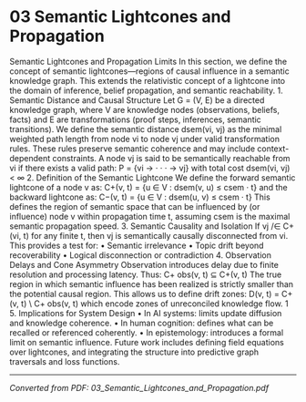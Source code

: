 # 03 Semantic Lightcones and Propagation

Semantic Lightcones and Propagation Limits In this section, we define the concept of semantic lightcones—regions of causal influence in a semantic knowledge graph. This extends the relativistic concept of a lightcone into the domain of inference, belief propagation, and semantic reachability. 1. Semantic Distance and Causal Structure Let G = (V, E) be a directed knowledge graph, where V are knowledge nodes (observations, beliefs, facts) and E are transformations (proof steps, inferences, semantic transitions). We define the semantic distance dsem(vi, vj) as the minimal weighted path length from node vi to node vj under valid transformation rules. These rules preserve semantic coherence and may include context-dependent constraints. A node vj is said to be semantically reachable from vi if there exists a valid path: P = {vi → · · · → vj} with total cost dsem(vi, vj) < ∞ 2. Definition of the Semantic Lightcone We define the forward semantic lightcone of a node v as: C+(v, t) = {u ∈ V : dsem(v, u) ≤ csem · t} and the backward lightcone as: C−(v, t) = {u ∈ V : dsem(u, v) ≤ csem · t} This defines the region of semantic space that can be influenced by (or influence) node v within propagation time t, assuming csem is the maximal semantic propagation speed. 3. Semantic Causality and Isolation If vj /∈ C+(vi, t) for any finite t, then vj is semantically causally disconnected from vi. This provides a test for: • Semantic irrelevance • Topic drift beyond recoverability • Logical disconnection or contradiction 4. Observation Delays and Cone Asymmetry Observation introduces delay due to finite resolution and processing latency. Thus: C+ obs(v, t) ⊆ C+(v, t) The true region in which semantic influence has been realized is strictly smaller than the potential causal region. This allows us to define drift zones: D(v, t) = C+(v, t) \ C+ obs(v, t) which encode zones of unreconciled knowledge flow. 1 5. Implications for System Design • In AI systems: limits update diffusion and knowledge coherence. • In human cognition: defines what can be recalled or referenced coherently. • In epistemology: introduces a formal limit on semantic influence. Future work includes defining field equations over lightcones, and integrating the structure into predictive graph traversals and loss functions.

---
*Converted from PDF: 03_Semantic_Lightcones_and_Propagation.pdf*
